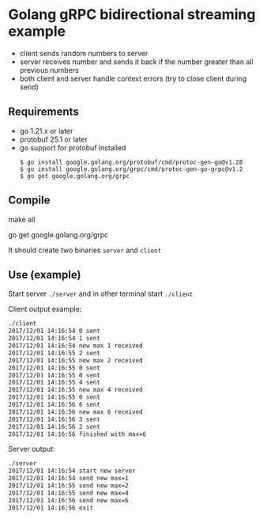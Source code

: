 # Golang gRPC bidirectional streaming example

- client sends random numbers to server
- server receives number and sends it back if the number greater than all previous numbers
- both client and server handle context errors (try to close client during send)

## Requirements

- go 1.21.x or later
- protobuf 25.1 or later
- go support for protobuf installed
  ```
  $ go install google.golang.org/protobuf/cmd/protoc-gen-go@v1.28
  $ go install google.golang.org/grpc/cmd/protoc-gen-go-grpc@v1.2
  $ go get google.golang.org/grpc
  ```

## Compile

make all


go get google.golang.org/grpc

It should create two binaries `server` and `client`

## Use (example)

Start server `./server` and in other terminal start `./client`

Client output example:

```bash
./client
2017/12/01 14:16:54 0 sent
2017/12/01 14:16:54 1 sent
2017/12/01 14:16:54 new max 1 received
2017/12/01 14:16:55 2 sent
2017/12/01 14:16:55 new max 2 received
2017/12/01 14:16:55 0 sent
2017/12/01 14:16:55 0 sent
2017/12/01 14:16:55 4 sent
2017/12/01 14:16:55 new max 4 received
2017/12/01 14:16:55 0 sent
2017/12/01 14:16:56 6 sent
2017/12/01 14:16:56 new max 6 received
2017/12/01 14:16:56 3 sent
2017/12/01 14:16:56 2 sent
2017/12/01 14:16:56 finished with max=6
```

Server output:

```bash
./server
2017/12/01 14:16:54 start new server
2017/12/01 14:16:54 send new max=1
2017/12/01 14:16:55 send new max=2
2017/12/01 14:16:55 send new max=4
2017/12/01 14:16:56 send new max=6
2017/12/01 14:16:56 exit
````
